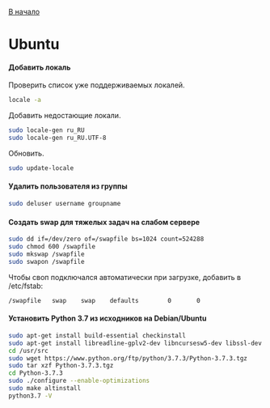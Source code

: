 [В начало](README.md)

# Ubuntu

#### Добавить локаль
Проверить список уже поддерживаемых локалей.
```sh
locale -a
```
Добавить недостающие локали.
```sh
sudo locale-gen ru_RU
sudo locale-gen ru_RU.UTF-8
```
Обновить.
```sh
sudo update-locale
```

#### Удалить пользователя из группы
```sh
sudo deluser username groupname
```

#### Создать swap для тяжелых задач на слабом сервере
```sh
sudo dd if=/dev/zero of=/swapfile bs=1024 count=524288
sudo chmod 600 /swapfile
sudo mkswap /swapfile
sudo swapon /swapfile
```
Чтобы своп подключался автоматически при загрузке, добавить в /etc/fstab:
```
/swapfile   swap    swap    defaults        0       0
```

#### Установить Python 3.7 из исходников на Debian/Ubuntu
```sh
sudo apt-get install build-essential checkinstall
sudo apt-get install libreadline-gplv2-dev libncursesw5-dev libssl-dev libsqlite3-dev tk-dev libgdbm-dev libc6-dev libbz2-dev libffi-dev zlib1g-dev
cd /usr/src
sudo wget https://www.python.org/ftp/python/3.7.3/Python-3.7.3.tgz
sudo tar xzf Python-3.7.3.tgz
cd Python-3.7.3
sudo ./configure --enable-optimizations
sudo make altinstall
python3.7 -V
```
